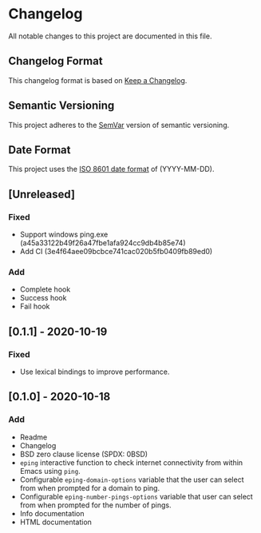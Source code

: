 # Changelog

All notable changes to this project are documented in this file.

## Changelog Format

This changelog format is based on [Keep a Changelog][changelog].

[changelog]: <https://web.archive.org/web/20201014163139/https://keepachangelog.com/en/1.0.0/>

## Semantic Versioning

This project adheres to the [SemVar][semvar] version of semantic
versioning.

[semvar]: <https://web.archive.org/web/20201009135328/https://semver.org/>

## Date Format

This project uses the [ISO 8601 date format][iso] of (YYYY-MM-DD).

[iso]: <https://web.archive.org/web/20201012024406/https://www.iso.org/iso-8601-date-and-time-format.html>

## [Unreleased]

### Fixed
- Support windows ping.exe (a45a33122b49f26a47fbe1afa924cc9db4b85e74)
- Add CI (3e4f64aee09bcbce741cac020b5fb0409fb89ed0)

### Add
- Complete hook
- Success hook
- Fail hook

## [0.1.1] - 2020-10-19

### Fixed
- Use lexical bindings to improve performance.

## [0.1.0] - 2020-10-18

### Add
- Readme
- Changelog
- BSD zero clause license (SPDX: 0BSD)
- `eping` interactive function to check internet connectivity from
  within Emacs using `ping`.
- Configurable `eping-domain-options` variable that the user can
  select from when prompted for a domain to ping.
- Configurable `eping-number-pings-options` variable that user can
  select from when prompted for the number of pings.
- Info documentation
- HTML documentation
